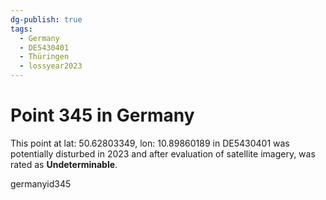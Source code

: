 ```yaml
---
dg-publish: true
tags:
  - Germany
  - DE5430401
  - Thüringen
  - lossyear2023
---
```


# Point 345 in Germany

This point at lat: 50.62803349, lon: 10.89860189 in DE5430401 was potentially disturbed in 2023 and after evaluation of satellite imagery, was rated as **Undeterminable**.



germanyid345